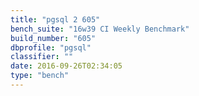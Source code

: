 ```yaml
---
title: "pgsql 2 605"
bench_suite: "16w39 CI Weekly Benchmark"
build_number: "605"
dbprofile: "pgsql"
classifier: ""
date: 2016-09-26T02:34:05
type: "bench"
---
```

